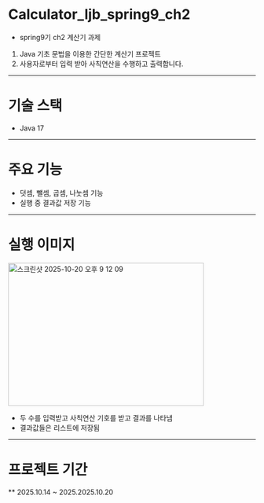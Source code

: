 # Calculator_ljb_spring9_ch2
* spring9기 ch2 계산기 과제

1. Java 기초 문법을 이용한 간단한 계산기 프로젝트
2. 사용자로부터 입력 받아 사칙연산을 수행하고 출력합니다.
---
# 기술 스택
- Java 17
---
# 주요 기능
* 덧셈, 뺄셈, 곱셈, 나눗셈 기능
* 실행 중 결과값 저장 기능
---
# 실행 이미지
<img width="398" height="291" alt="스크린샷 2025-10-20 오후 9 12 09" src="https://github.com/user-attachments/assets/38ecf025-0ed1-48ff-9b1a-f6cb053eb225" />

* 두 수를 입력받고 사칙연산 기호를 받고 결과를 나타냄
* 결과값들은 리스트에 저장됨
---
# 프로젝트 기간
** 2025.10.14 ~ 2025.2025.10.20
